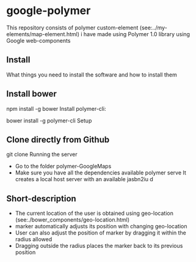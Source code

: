 # google-polymer
This repository consists of polymer custom-element (see:../my-elements/map-element.html) i have made using Polymer 1.0 library using Google web-components 
## Install

What things you need to install the software and how to install them

## Install bower

npm install -g bower
Install polymer-cli:

bower install -g polymer-cli
Setup

## Clone directly from Github

git clone 
Running the server

- Go to the folder polymer-GoogleMaps
- Make sure you have all the dependencies available
polymer serve
It creates a local host server with an available jasbn2iu d
## Short-description
 * The current location of the user is obtained using geo-location (see:./bower_components/geo-location.html)
 * marker automatically adjusts its position with changing geo-location
 * User can also adjust the position of marker by dragging it within the radius allowed
 * Dragging outside the radius places the marker back to its previous position
 
